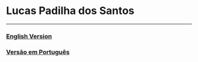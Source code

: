 # Lucas Padilha dos Santos

---

### [English Version](https://github.com/LucasPadilha/curriculo/blob/master/en-US.md)
### [Versão em Português](https://github.com/LucasPadilha/curriculo/blob/master/pt-BR.md)